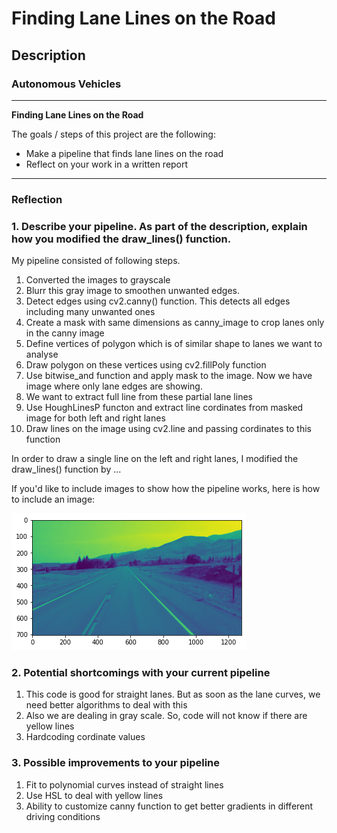 # **Finding Lane Lines on the Road** 

## Description

### Autonomous Vehicles
---

**Finding Lane Lines on the Road**

The goals / steps of this project are the following:
* Make a pipeline that finds lane lines on the road
* Reflect on your work in a written report


[//]: # (Image References)

[image1]: ./examples/grayscale.jpg "Grayscale"

---

### Reflection

### 1. Describe your pipeline. As part of the description, explain how you modified the draw_lines() function.

My pipeline consisted of following steps. 
1. Converted the images to grayscale
2. Blurr this gray image to smoothen unwanted edges.
3. Detect edges using cv2.canny() function. This detects all edges including many unwanted ones
4. Create a mask with same dimensions as canny_image to crop lanes only in the canny image
5. Define vertices of polygon which is of similar shape to lanes we want to analyse
6. Draw polygon on these vertices using cv2.fillPoly function
7. Use bitwise_and function and apply mask to the image. Now we have image where only lane edges are showing. 
8. We want to extract full line from these partial lane lines
9. Use HoughLinesP functon and extract line cordinates from masked image for both left and right lanes
10. Draw lines on the image using cv2.line and passing cordinates to this function


In order to draw a single line on the left and right lanes, I modified the draw_lines() function by ...

If you'd like to include images to show how the pipeline works, here is how to include an image: 

![alt text][image1]


### 2. Potential shortcomings with your current pipeline

1. This code is good for straight lanes. But as soon as the lane curves, we need better algorithms to deal with this
2. Also we are dealing in gray scale. So, code will not know if there are yellow lines
3. Hardcoding cordinate values

### 3. Possible improvements to your pipeline

1. Fit to polynomial curves instead of straight lines
2. Use HSL to deal with yellow lines
3. Ability to customize canny function to get better gradients in different driving conditions
